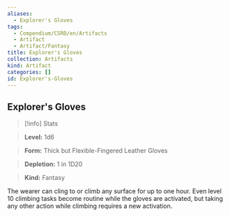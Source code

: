 ```yaml
---
aliases:
  - Explorer's Gloves
tags:
  - Compendium/CSRD/en/Artifacts
  - Artifact
  - Artifact/Fantasy
title: Explorer's Gloves
collection: Artifacts
kind: Artifact
categories: []
id: Explorer's-Gloves
---
```

## Explorer's Gloves    
>[!info] Stats    
> **Level:** 1d6    
> **Form:** Thick but Flexible-Fingered Leather Gloves    
> **Depletion:** 1 in 1D20    
> **Kind:** Fantasy  
    
The wearer can cling to or climb any surface for up to one hour. Even level 10 climbing tasks become routine while the gloves are activated, but taking any other action while climbing requires a new activation.
